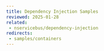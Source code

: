 ```yaml
---
title: Dependency Injection Samples
reviewed: 2025-01-28
related:
 - nservicebus/dependency-injection
redirects:
 - samples/containers
---
```


